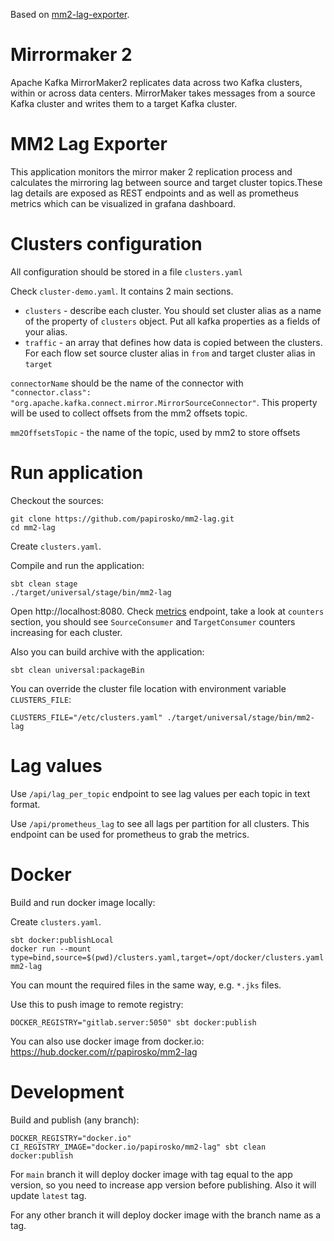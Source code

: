 Based on [mm2-lag-exporter](https://github.com/lowes/mm2-lag-exporter).

# Mirrormaker 2
Apache Kafka MirrorMaker2 replicates data across two Kafka clusters, within or across data centers. 
MirrorMaker takes messages from a source Kafka cluster and writes them to a target Kafka cluster.

# MM2 Lag Exporter
This application monitors the mirror maker 2 replication process and calculates the mirroring lag between 
source and target cluster topics.These lag details are exposed as REST endpoints and as well as prometheus 
metrics which can be visualized in grafana dashboard.

# Clusters configuration
All configuration should be stored in a file `clusters.yaml`

Check `cluster-demo.yaml`. It contains 2 main sections.
* `clusters` - describe each cluster. You should set cluster alias as a name of the property of `clusters` object.
Put all kafka properties as a fields of your alias.
* `traffic` - an array that defines how data is copied between the clusters. For each flow
set source cluster alias in `from` and target cluster alias in `target`

`connectorName` should be the name of the connector with 
`"connector.class": "org.apache.kafka.connect.mirror.MirrorSourceConnector"`. This property will be used
to collect offsets from the mm2 offsets topic.

`mm2OffsetsTopic` - the name of the topic, used by mm2 to store offsets


# Run application

Checkout the sources:
```shell
git clone https://github.com/papirosko/mm2-lag.git
cd mm2-lag
```
Create `clusters.yaml`.

Compile and run the application:
```shell
sbt clean stage
./target/universal/stage/bin/mm2-lag
```

Open http://localhost:8080. Check [metrics](http://localhost:8080/metrics) endpoint, take a look at
`counters` section, you should see `SourceConsumer` and `TargetConsumer` counters increasing for each cluster.


Also you can build archive with the application:
```shell
sbt clean universal:packageBin
```

You can override the cluster file location with environment variable `CLUSTERS_FILE`:
```shell
CLUSTERS_FILE="/etc/clusters.yaml" ./target/universal/stage/bin/mm2-lag
```


# Lag values
Use `/api/lag_per_topic` endpoint to see lag values per each topic in text format.

Use `/api/prometheus_lag` to see all lags per partition for all clusters. This endpoint can be used for prometheus 
to grab the metrics.



# Docker

Build and run docker image locally:

Create `clusters.yaml`.

```shell
sbt docker:publishLocal
docker run --mount type=bind,source=$(pwd)/clusters.yaml,target=/opt/docker/clusters.yaml mm2-lag
```
You can mount the required files in the same way, e.g. `*.jks` files.


Use this to push image to remote registry:
```shell
DOCKER_REGISTRY="gitlab.server:5050" sbt docker:publish
```



You can also use docker image from docker.io: https://hub.docker.com/r/papirosko/mm2-lag



# Development

Build and publish (any branch):
```shell
DOCKER_REGISTRY="docker.io" CI_REGISTRY_IMAGE="docker.io/papirosko/mm2-lag" sbt clean docker:publish
```

For `main` branch it will deploy docker image with tag equal to the app version, so you need to increase app version
before publishing. Also it will update `latest` tag.

For any other branch it will deploy docker image with the branch name as a tag.
